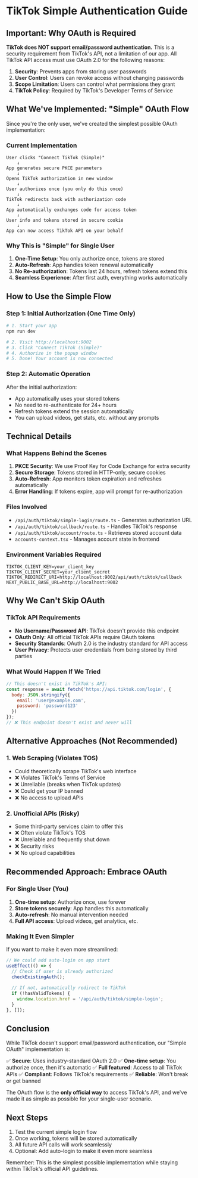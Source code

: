 # TikTok Simple Authentication Guide

## Important: Why OAuth is Required

**TikTok does NOT support email/password authentication.** This is a security requirement from TikTok's API, not a limitation of our app. All TikTok API access must use OAuth 2.0 for the following reasons:

1. **Security**: Prevents apps from storing user passwords
2. **User Control**: Users can revoke access without changing passwords
3. **Scope Limitation**: Users can control what permissions they grant
4. **TikTok Policy**: Required by TikTok's Developer Terms of Service

## What We've Implemented: "Simple" OAuth Flow

Since you're the only user, we've created the simplest possible OAuth implementation:

### Current Implementation

```
User clicks "Connect TikTok (Simple)" 
    ↓
App generates secure PKCE parameters
    ↓
Opens TikTok authorization in new window
    ↓
User authorizes once (you only do this once)
    ↓
TikTok redirects back with authorization code
    ↓
App automatically exchanges code for access token
    ↓
User info and tokens stored in secure cookie
    ↓
App can now access TikTok API on your behalf
```

### Why This is "Simple" for Single User

1. **One-Time Setup**: You only authorize once, tokens are stored
2. **Auto-Refresh**: App handles token renewal automatically
3. **No Re-authorization**: Tokens last 24 hours, refresh tokens extend this
4. **Seamless Experience**: After first auth, everything works automatically

## How to Use the Simple Flow

### Step 1: Initial Authorization (One Time Only)
```bash
# 1. Start your app
npm run dev

# 2. Visit http://localhost:9002
# 3. Click "Connect TikTok (Simple)"
# 4. Authorize in the popup window
# 5. Done! Your account is now connected
```

### Step 2: Automatic Operation
After the initial authorization:
- App automatically uses your stored tokens
- No need to re-authenticate for 24+ hours
- Refresh tokens extend the session automatically
- You can upload videos, get stats, etc. without any prompts

## Technical Details

### What Happens Behind the Scenes

1. **PKCE Security**: We use Proof Key for Code Exchange for extra security
2. **Secure Storage**: Tokens stored in HTTP-only, secure cookies
3. **Auto-Refresh**: App monitors token expiration and refreshes automatically
4. **Error Handling**: If tokens expire, app will prompt for re-authorization

### Files Involved

- `/api/auth/tiktok/simple-login/route.ts` - Generates authorization URL
- `/api/auth/tiktok/callback/route.ts` - Handles TikTok's response
- `/api/auth/tiktok/account/route.ts` - Retrieves stored account data
- `accounts-context.tsx` - Manages account state in frontend

### Environment Variables Required

```env
TIKTOK_CLIENT_KEY=your_client_key
TIKTOK_CLIENT_SECRET=your_client_secret
TIKTOK_REDIRECT_URI=http://localhost:9002/api/auth/tiktok/callback
NEXT_PUBLIC_BASE_URL=http://localhost:9002
```

## Why We Can't Skip OAuth

### TikTok API Requirements
- **No Username/Password API**: TikTok doesn't provide this endpoint
- **OAuth Only**: All official TikTok APIs require OAuth tokens
- **Security Standards**: OAuth 2.0 is the industry standard for API access
- **User Privacy**: Protects user credentials from being stored by third parties

### What Would Happen If We Tried
```javascript
// This doesn't exist in TikTok's API:
const response = await fetch('https://api.tiktok.com/login', {
  body: JSON.stringify({
    email: 'user@example.com',
    password: 'password123'
  })
});
// ❌ This endpoint doesn't exist and never will
```

## Alternative Approaches (Not Recommended)

### 1. Web Scraping (Violates TOS)
- Could theoretically scrape TikTok's web interface
- ❌ Violates TikTok's Terms of Service
- ❌ Unreliable (breaks when TikTok updates)
- ❌ Could get your IP banned
- ❌ No access to upload APIs

### 2. Unofficial APIs (Risky)
- Some third-party services claim to offer this
- ❌ Often violate TikTok's TOS
- ❌ Unreliable and frequently shut down
- ❌ Security risks
- ❌ No upload capabilities

## Recommended Approach: Embrace OAuth

### For Single User (You)
1. **One-time setup**: Authorize once, use forever
2. **Store tokens securely**: App handles this automatically
3. **Auto-refresh**: No manual intervention needed
4. **Full API access**: Upload videos, get analytics, etc.

### Making It Even Simpler

If you want to make it even more streamlined:

```javascript
// We could add auto-login on app start
useEffect(() => {
  // Check if user is already authorized
  checkExistingAuth();
  
  // If not, automatically redirect to TikTok
  if (!hasValidTokens) {
    window.location.href = '/api/auth/tiktok/simple-login';
  }
}, []);
```

## Conclusion

While TikTok doesn't support email/password authentication, our "Simple OAuth" implementation is:

✅ **Secure**: Uses industry-standard OAuth 2.0
✅ **One-time setup**: You authorize once, then it's automatic
✅ **Full featured**: Access to all TikTok APIs
✅ **Compliant**: Follows TikTok's requirements
✅ **Reliable**: Won't break or get banned

The OAuth flow is the **only official way** to access TikTok's API, and we've made it as simple as possible for your single-user scenario.

## Next Steps

1. Test the current simple login flow
2. Once working, tokens will be stored automatically
3. All future API calls will work seamlessly
4. Optional: Add auto-login to make it even more seamless

Remember: This is the simplest possible implementation while staying within TikTok's official API guidelines. 